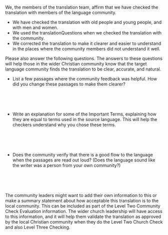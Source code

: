
We, the members of the translation team, affirm that we have checked the translation with members of the language community. 

* We have checked the translation with old people and young people, and with men and women.
* We used the translationQuestions when we checked the translation with the community.
* We corrected the translation to make it clearer and easier to understand in the places where the community members did not understand it well.

Please also answer the following questions. The answers to these questions will help those in the wider Christian community know that the target language community finds the translation to be clear, accurate, and natural. 

* List a few passages where the community feedback was helpful. How did you change these passages to make them clearer?

<br>
<br>
<br>

* Write an explanation for some of the Important Terms, explaining how they are equal to terms used in the source language. This will help the checkers understand why you chose these terms.

<br>
<br>
<br>

* Does the community verify that there is a good flow to the language when the passages are read out loud? (Does the language sound like the writer was a person from your own community?)

<br>
<br>
<br>

The community leaders might want to add their own information to this or make a summary statement about how acceptable this translation is to the local community. This can be included as part of the Level Two Community Check Evaluation information. The wider church leadership will have access to this information, and it will help them validate the translation as approved by the local Christian community when they do the Level Two Church Check and also Level Three Checking.